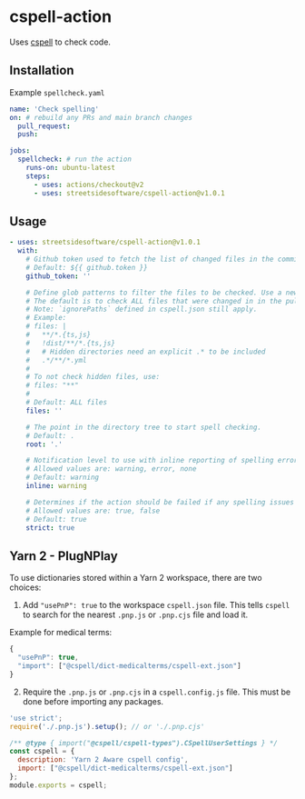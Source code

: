 # cspell-action

Uses [cspell](https://github.com/streetsidesoftware/cspell/tree/main/packages/cspell) to check code.

## Installation

Example `spellcheck.yaml`

```yaml
name: 'Check spelling'
on: # rebuild any PRs and main branch changes
  pull_request:
  push:

jobs:
  spellcheck: # run the action
    runs-on: ubuntu-latest
    steps:
      - uses: actions/checkout@v2
      - uses: streetsidesoftware/cspell-action@v1.0.1
```

## Usage

```yaml
- uses: streetsidesoftware/cspell-action@v1.0.1
  with:
    # Github token used to fetch the list of changed files in the commit.
    # Default: ${{ github.token }}
    github_token: ''

    # Define glob patterns to filter the files to be checked. Use a new line between patterns to define multiple patterns.
    # The default is to check ALL files that were changed in in the pull_request or push.
    # Note: `ignorePaths` defined in cspell.json still apply.
    # Example:
    # files: |
    #   **/*.{ts,js}
    #   !dist/**/*.{ts,js}
    #   # Hidden directories need an explicit .* to be included
    #   .*/**/*.yml
    #
    # To not check hidden files, use:
    # files: "**"
    #
    # Default: ALL files
    files: ''

    # The point in the directory tree to start spell checking.
    # Default: .
    root: '.'

    # Notification level to use with inline reporting of spelling errors.
    # Allowed values are: warning, error, none
    # Default: warning
    inline: warning

    # Determines if the action should be failed if any spelling issues are found.
    # Allowed values are: true, false
    # Default: true
    strict: true
```


## Yarn 2 - PlugNPlay

To use dictionaries stored within a Yarn 2 workspace, there are two choices:

1. Add `"usePnP": true` to the workspace `cspell.json` file. This tells `cspell` to search for the
  nearest `.pnp.js` or `.pnp.cjs` file and load it.

  Example for medical terms:
  ```js
  {
    "usePnP": true,
    "import": ["@cspell/dict-medicalterms/cspell-ext.json"]
  }
  ```

2. Require the `.pnp.js` or `.pnp.cjs` in a `cspell.config.js` file.
   This must be done before importing any packages.

  ```js
  'use strict';
  require('./.pnp.js').setup(); // or './.pnp.cjs'

  /** @type { import("@cspell/cspell-types").CSpellUserSettings } */
  const cspell = {
    description: 'Yarn 2 Aware cspell config',
    import: ["@cspell/dict-medicalterms/cspell-ext.json"]
  };
  module.exports = cspell;
  ```

<!---
cspell:ignore medicalterms
--->
